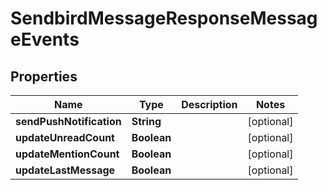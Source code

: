 

# SendbirdMessageResponseMessageEvents


## Properties

| Name | Type | Description | Notes |
|------------ | ------------- | ------------- | -------------|
|**sendPushNotification** | **String** |  |  [optional] |
|**updateUnreadCount** | **Boolean** |  |  [optional] |
|**updateMentionCount** | **Boolean** |  |  [optional] |
|**updateLastMessage** | **Boolean** |  |  [optional] |



